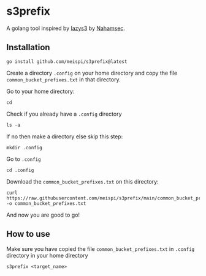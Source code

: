 # s3prefix

A golang tool inspired by [lazys3](https://github.com/nahamsec/lazys3) by [Nahamsec](https://twitter.com/nahamsec).

## Installation

```
go install github.com/meispi/s3prefix@latest
```
Create a directory `.config` on your home directory and copy the file `common_bucket_prefixes.txt` in that directory.

Go to your home directory:
```
cd
```

Check if you already have a `.config` directory
```
ls -a
```

If no then make a directory else skip this step:
```
mkdir .config
```

Go to `.config`
```
cd .config
```

Download the `common_bucket_prefixes.txt` on this directory:
```
curl https://raw.githubusercontent.com/meispi/s3prefix/main/common_bucket_prefixes.txt -o common_bucket_prefixes.txt
```

And now you are good to go!

## How to use

Make sure you have copied the file `common_bucket_prefixes.txt` in `.config` directory in your home directory
```
s3prefix <target_name>
```